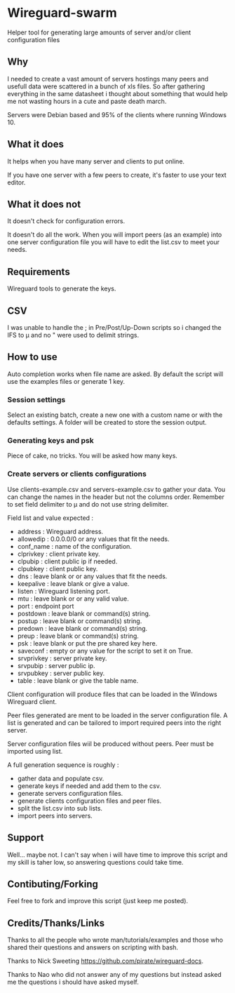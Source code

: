 # Wireguard-swarm
Helper tool for generating large amounts of server and/or client configuration files

## Why
I needed to create a vast amount of servers hostings many peers and usefull data were scattered in a bunch of xls files. So after gathering everything in the same datasheet i thought about something that would help me not wasting hours in a cute and paste death march.

Servers were Debian based and 95% of the clients where running Windows 10.

## What it does
It helps when you have many server and clients to put online.

If you have one server with a few peers to create, it's faster to use your text editor. 

## What it does not
It doesn't check for configuration errors.

It doesn't do all the work. When you will import peers (as an example) into one server configuration file you will have to edit the list.csv to meet your needs.

## Requirements
Wireguard tools to generate the keys.

## CSV
I was unable to handle the ; in Pre/Post/Up-Down scripts so i changed the IFS to µ and no " were used to delimit strings.

## How to use
Auto completion works when file name are asked. By default the script will use the examples files or generate 1 key.

### Session settings

Select an existing batch, create a new one with a custom name or with the defaults settings. A folder will be created to store the session output.

### Generating keys and psk

Piece of cake, no tricks. You will be asked how many keys.

### Create servers or clients configurations

Use clients-example.csv and servers-example.csv to gather your data. You can change the names in the header but not the columns order. Remember to set field delimiter to µ and do not use string delimiter.

Field list and value expected :
+ address : Wireguard address.
+ allowedip : 0.0.0.0/0 or any values that fit the needs.
+ conf_name : name of the configuration.
+ clprivkey : client private key.
+ clpubip : client public ip if needed.
+ clpubkey : client public key.
+ dns : leave blank or or any values that fit the needs.
+ keepalive : leave blank or give a value.
+ listen : Wireguard listening port.
+ mtu : leave blank or or any valid value.
+ port : endpoint port
+ postdown : leave blank or command(s) string.
+ postup : leave blank or command(s) string.
+ predown : leave blank or command(s) string.
+ preup : leave blank or command(s) string.
+ psk : leave blank or put the pre shared key here.
+ saveconf : empty or any value for the script to set it on True.
+ srvprivkey : server private key.
+ srvpubip : server public ip.
+ srvpubkey : server public key.
+ table : leave blank or give the table name.

Client configuration will produce files that can be loaded in the Windows Wireguard client.

Peer files generated are ment to be loaded in the server configuration file. A list is generated and can be tailored to import required peers into the right server.

Server configuration files wiil be produced without peers. Peer must be imported using list.

A full generation sequence is roughly :
+ gather data and populate csv.
+ generate keys if needed and add them to the csv.
+ generate servers configuration files.
+ generate clients configuration files and peer files.
+ split the list.csv into sub lists.
+ import peers into servers.

## Support
Well... maybe not. I can't say when i will have time to improve this script and my skill is taher low, so answering questions could take time.

## Contibuting/Forking
Feel free to fork and improve this script (just keep me posted).

## Credits/Thanks/Links
Thanks to all the people who wrote man/tutorials/examples and those who shared their questions and answers on scripting with bash.

Thanks to Nick Sweeting https://github.com/pirate/wireguard-docs.

Thanks to Nao who did not answer any of my questions but instead asked me the questions i should have asked myself.
